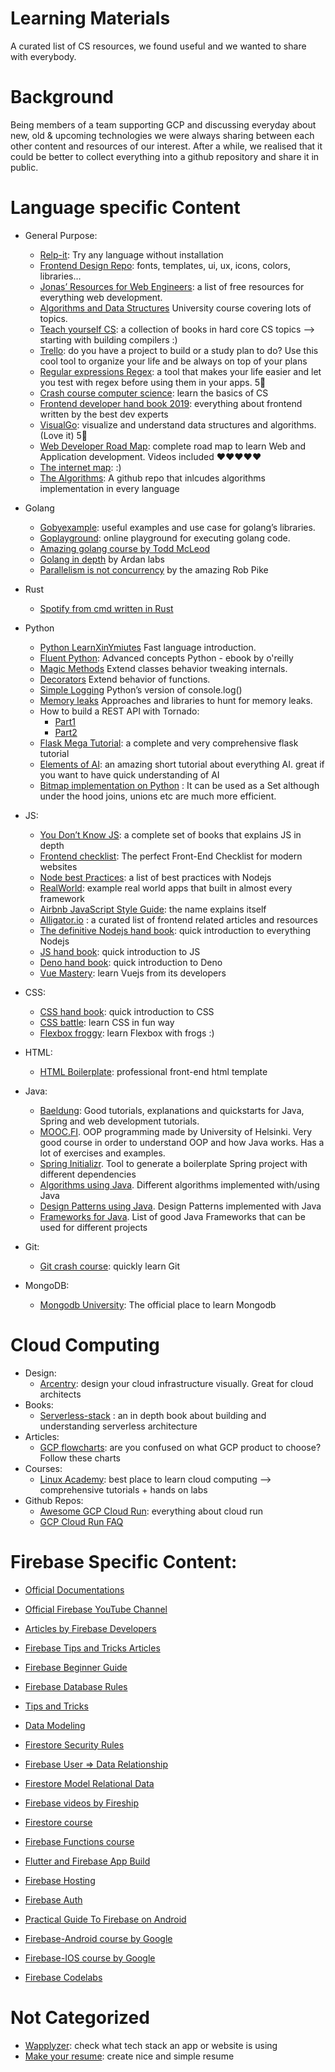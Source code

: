 # Learning Materials
A curated list of CS resources, we found useful and we wanted to share with everybody.

# Background
Being members of a team supporting GCP and discussing everyday about new, old & upcoming technologies we were always sharing between each other content and resources of our interest. After a while, we realised that it could be better to collect everything into a github repository and share it in public. 

# Language specific Content

- General Purpose:
  - [Relp-it](https://repl.it/): Try any language without installation
  - [Frontend Design Repo](https://github.com/bradtraversy/design-resources-for-developers): fonts, templates, ui, ux, icons, colors, libraries…
  - [Jonas’ Resources for Web Engineers](https://codingheroes.io/resources/): a list of free resources for everything web development.
  - [Algorithms and Data Structures](http://staff.ustc.edu.cn/~csli/graduate/algorithms/book6/toc.htm) University course covering lots of topics.
  - [Teach yourself CS](https://teachyourselfcs.com/): a collection of books in hard core CS topics --> starting with building     compilers :)
  - [Trello](https://trello.com/): do you have a project to build or a study plan to do? Use this cool tool to organize your life and be always on top of your plans
  - [Regular expressions Regex](https://regex101.com/): a tool that makes your life easier and let you test with regex before using them in your apps. 5🌟
  - [Crash course computer science](https://www.youtube.com/playlist?list=PL8dPuuaLjXtNlUrzyH5r6jN9ulIgZBpdo): learn the basics of CS
  - [Frontend developer hand book 2019](https://frontendmasters.com/books/front-end-handbook/2019/): everything about frontend written by the best dev experts
  - [VisualGo](https://visualgo.net/): visualize and understand data structures and algorithms. (Love it)  5🌟
  - [Web Developer Road Map](https://coggle.it/diagram/XgtihGj7x4Fvucp6/t/%F0%9F%9A%80%F0%9F%91%A9%E2%80%8D%F0%9F%92%BB-web-development-%F0%9F%91%A8%E2%80%8D%F0%9F%92%BB%F0%9F%9A%80/24016189368f9b6c68d536238aa1e5d26260a76147667cfa043fec9e613d129f): complete road map to learn Web and Application development. Videos included ❤️❤️❤️❤️❤️
  - [The internet map](https://internet-map.net/): :)
  - [The Algorithms](https://github.com/TheAlgorithms): A github repo that inlcudes algorithms implementation in every language

- Golang
  - [Gobyexample](https://gobyexample.com/): useful examples and use case for golang’s libraries.
  - [Goplayground](https://play.golang.org/): online playground for executing golang code.
  - [Amazing golang course by Todd McLeod](https://www.udemy.com/course/go-programming-language/?utm_source=adwords&utm_medium=udemyads&utm_campaign=WebDevelopment_v.PROF_la.EN_cc.ROW_ti.8322&utm_content=deal4584&utm_term=_._ag_80385735315_._ad_437497334058_._kw__._de_c_._dm__._pl__._ti_dsa-774930035449_._li_1005424_._pd__._&matchtype=b&gclid=EAIaIQobChMIxdCohe6K6gIViISyCh1mvwtsEAAYASAAEgI8rfD_BwE)
  - [Golang in depth](https://www.ardanlabs.com/ultimate-go/) by Ardan labs
  - [Parallelism is not concurrency](https://www.youtube.com/watch?v=cN_DpYBzKso) by the amazing Rob Pike

- Rust
  - [Spotify from cmd written in Rust](https://github.com/Rigellute/spotify-tui)

- Python
  - [Python LearnXinYmiutes](https://learnxinyminutes.com/docs/python/) Fast language introduction.
  - [Fluent Python](https://www.oreilly.com/library/view/fluent-python-2nd/9781492056348/): Advanced concepts Python - ebook by o'reilly 
  - [Magic Methods](https://rszalski.github.io/magicmethods/) Extend classes behavior tweaking internals.
  - [Decorators](https://realpython.com/primer-on-python-decorators/) Extend behavior of functions.
  - [Simple Logging](https://realpython.com/python-logging/) Python’s version of console.log()
  - [Memory leaks](https://medium.com/zendesk-engineering/hunting-for-memory-leaks-in-python-applications-6824d0518774) Approaches and libraries to hunt for memory leaks.
  - How to build a REST API with Tornado: 
    - [Part1](https://medium.com/octopus-labs-london/how-to-build-a-rest-api-in-python-with-tornado-fc717c33824a)
    - [Part2](https://medium.com/octopus-labs-london/how-to-build-a-rest-api-in-python-with-tornado-part-2-8ebc423bd4fa)
  - [Flask Mega Tutorial](https://blog.miguelgrinberg.com/post/the-flask-mega-tutorial-part-i-hello-world): a complete and very comprehensive flask tutorial
  - [Elements of AI](https://www.elementsofai.com/): an amazing short tutorial about everything AI. great if you want to have quick understanding of AI
  - [Bitmap implementation on Python](https://github.com/Ezibenroc/PyRoaringBitMap) : It can be used as a Set although under the hood joins, unions etc are much more efficient.

- JS:
  - [You Don’t Know JS](https://github.com/getify/You-Dont-Know-JS/blob/1st-ed/README.md): a complete set of books that explains JS in depth
  - [Frontend checklist](https://github.com/thedaviddias/Front-End-Checklist): The perfect Front-End Checklist for modern websites
  - [Node best Practices](https://github.com/goldbergyoni/nodebestpractices): a list of best practices with Nodejs
  - [RealWorld](https://github.com/gothinkster/realworld): example real world apps that built in almost every framework
  - [Airbnb JavaScript Style Guide](https://github.com/airbnb/javascript): the name explains itself
  - [Alligator.io](https://alligator.io) : a curated list of frontend related articles and resources
  - [The definitive Nodejs hand book](https://www.freecodecamp.org/news/the-definitive-node-js-handbook-6912378afc6e/): quick introduction to everything Nodejs
  - [JS hand book](https://www.freecodecamp.org/news/the-complete-javascript-handbook-f26b2c71719c/): quick introduction to JS
  - [Deno hand book](https://www.freecodecamp.org/news/the-deno-handbook/): quick introduction to Deno
  - [Vue Mastery](https://www.vuemastery.com/): learn Vuejs from its developers


- CSS:
  - [CSS hand book](https://www.freecodecamp.org/news/the-css-handbook-a-handy-guide-to-css-for-developers-b56695917d11/): quick introduction to CSS
  - [CSS battle](https://cssbattle.dev/): learn CSS in fun way
  - [Flexbox froggy](https://flexboxfroggy.com/): learn Flexbox with frogs :)

- HTML:
  - [HTML Boilerplate](https://github.com/h5bp/html5-boilerplate): professional front-end html template

- Java:
  - [Baeldung](https://www.baeldung.com/): Good tutorials, explanations and quickstarts for Java, Spring and web development tutorials.
  - [MOOC.FI](http://moocfi.github.io/courses/2013/programming-part-1/material.html). OOP programming made by University of Helsinki. Very good course in order to understand OOP and how Java works. Has a lot of exercises and examples.
  - [Spring Initializr](https://start.spring.io/). Tool to generate a boilerplate Spring project with different dependencies
  - [Algorithms using Java](https://github.com/TheAlgorithms/Java). Different algorithms implemented with/using Java
  - [Design Patterns using Java](https://github.com/iluwatar/java-design-patterns). Design Patterns implemented with Java
  - [Frameworks for Java](https://github.com/akullpp/awesome-java). List of good Java Frameworks that can be used for different projects


- Git:
  - [Git crash course](https://www.youtube.com/watch?v=6bjCvZEX52w): quickly learn Git

- MongoDB:
  - [Mongodb University](https://university.mongodb.com/): The official place to learn Mongodb


# Cloud Computing

- Design:
  - [Arcentry](https://arcentry.com/): design your cloud infrastructure visually. Great for cloud architects
- Books:
  - [Serverless-stack](https://serverless-stack.com/) : an in depth book about building and understanding serverless architecture
- Articles:
  - [GCP flowcharts](https://grumpygrace.dev/posts/gcp-flowcharts/): are you confused on what GCP product to choose? Follow these charts
- Courses:
  - [Linux Academy](https://linuxacademy.com/): best place to learn cloud computing --> comprehensive tutorials + hands on labs
- Github Repos:
  - [Awesome GCP Cloud Run](https://github.com/steren/awesome-cloudrun): everything about cloud run
  - [GCP Cloud Run FAQ](https://github.com/ahmetb/cloud-run-faq)

# Firebase Specific Content:

- [Official Documentations](https://firebase.google.com/docs)

- [Official Firebase YouTube Channel](https://www.youtube.com/user/Firebase/videos)

- [Articles by Firebase Developers](https://medium.com/firebase-developers)

- [Firebase Tips and Tricks Articles](https://medium.com/firebase-tips-tricks)

- [Firebase Beginner Guide](https://www.youtube.com/watch?v=9kRgVxULbag)

- [Firebase Database Rules](https://www.youtube.com/watch?v=qLrDWBKTUZo)

- [Tips and Tricks](https://www.youtube.com/watch?v=iWEgpdVSZyg&t)

- [Data Modeling](https://www.youtube.com/watch?v=35RlydUf6xo)

- [Firestore Security Rules](https://www.youtube.com/watch?v=b7PUm7LmAOw)

- [Firebase User => Data Relationship](https://www.youtube.com/watch?v=2ciHixbc4HE)

- [Firestore Model Relational Data](https://www.youtube.com/watch?v=jm66TSlVtcc&t)

- [Firebase videos by Fireship](https://www.youtube.com/channel/UCsBjURrPoezykLs9EqgamOA/search?query=firebase)

- [Firestore course](https://www.youtube.com/playlist?list=PL4cUxeGkcC9itfjle0ji1xOZ2cjRGY_WB)

- [Firebase Functions course](https://www.youtube.com/playlist?list=PL4cUxeGkcC9i_aLkr62adUTJi53y7OjOf)

- [Flutter and Firebase App Build](https://www.youtube.com/playlist?list=PL4cUxeGkcC9j--TKIdkb3ISfRbJeJYQwC)

- [Firebase Hosting](https://www.youtube.com/playlist?list=PL4cUxeGkcC9he0kHAyiyr3dDO2xw0NWoP)

- [Firebase Auth](https://www.youtube.com/playlist?list=PL4cUxeGkcC9jUPIes_B8vRjn1_GaplOPQ)

- [Practical Guide To Firebase on Android](https://medium.com/a-practical-guide-to-firebase-on-android)

- [Firebase-Android course by Google](https://www.udacity.com/course/firebase-in-a-weekend-by-google-android--ud0352)

- [Firebase-IOS course by Google](https://www.udacity.com/course/firebase-in-a-weekend-by-google-ios--ud0351)

- [Firebase Codelabs](https://codelabs.developers.google.com/?cat=Firebase)

# Not Categorized
- [Wapplyzer](https://www.wappalyzer.com/): check what tech stack an app or website is using
- [Make your resume](https://www.resumemaker.online/): create nice and simple resume
